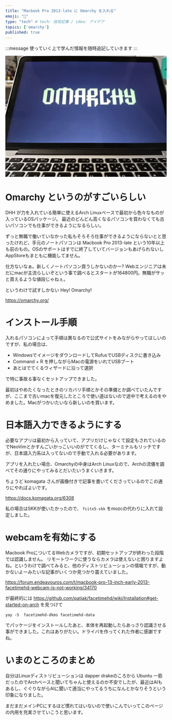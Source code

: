 ```yaml
---
title: "Macbook Pro 2013-late に Omarchy を入れる"
emoji: "📌"
type: "tech" # tech: 技術記事 / idea: アイデア
topics: ['omarchy']
published: true
---
```


:::message
使っていく上で学んだ情報を随時追記していきます
:::

![](/images/20251001_01.webp)

# Omarchy というのがすごいらしい
DHH が力を入れている簡単に使えるArch Linuxベースで最初から色々なものが入っているOSパッケージ。
最近のどんどん高くなるパソコンを買わなくても古いパソコンでも仕事ができるようになるらしい。

ずっと無職で働いていなかった私もそろそろ仕事ができるようにならないとと思ったけれど、手元のノートパソコンは Macbook Pro 2013-late という10年以上も前のもの。OSのサポートはすでに終了していてバージョンもあげられないしAppStoreもまともに機能してません。

仕方ないなぁ。新しくノートパソコン買うしかないのかー? Webエンジニアは未だにmacが主流らしいぞという事で調べるとスタートが164800円。無職がサッと買えるような値段じゃねぇ。

というわけで試すしかない Hey! Omarchy!

https://omarchy.org/

# インストール手順

入れるパソコンによって手順は異なるので公式サイトをみながらやってほしいのですが、私の場合は、

- WindowsでイメージをダウンロードしてRufusでUSBディスクに書き込み
- Command + R を押しながらMacの電源をいれてUSBブート
- あとはでてくるウィザードに沿って選択

で特に事故る事なくセットアップできました。

最初はやめたくなったときのリカバリ手順とかその準備とか調べていたんですが、ここまで古いmacを復元したところで使い道はないので途中で考えるのをやめました。Macがつかいたいなら新しいのを買います。

# 日本語入力できるようにする

必要なアプリは最初から入っていて、アプリだけじゃなくて設定もされているのでNeoVimとかすんごいかっこいいのがでてくるし、ターミナルもリッチですが、日本語入力系は入ってないので手動で入れる必要があります。

アプリを入れたい場合、Omarchyの中身はArch Linuxなので、Archの流儀を調べてその通りにやってみるとだいたいうまくいきます。

ちょうど komagata さんが画像付きで記事を書いてくださっているのでこの通りにやればよいです。

https://docs.komagata.org/6308

私の場合はSKKが使いたかったので、 ` fcitx5-skk ` をmozcの代わりに入れて設定しました。

# webcamを有効にする
Macbook ProについてるWebカメラですが、初期セットアップが終わった段階では認識しません。
リモートワークに使うならカメラは使えないと困りますよね。というわけで調べてみると、他のディストリビューションの情報ですが、動かないよーみたいな記事がいくつか見つかり震えていました。

https://forum.endeavouros.com/t/macbook-pro-13-inch-early-2013-facetimehd-webcam-is-not-working/34170

が最終的には https://github.com/patjak/facetimehd/wiki/Installation#get-started-on-arch を見つけて

```
yay -S  facetimehd-dkms facetimehd-data
```

でパッケージをインストールしたあと、本体を再起動したらあっさり認識させる事ができました。これはありがたい。ドライバを作ってくれた作者に感謝ですね。

# いまのところのまとめ

自分はLinuxディストリビューションは dapper drakeのころから Ubuntu 一筋だったのでArchベースと聞いてちゃんと使えるのか不安でしたが、最近はAIもあるし、ぐぐりながらAIに聞いて適当にやってるうちになんとかなりそうという印象になりました。

まだまだメインPCにするほど慣れてはいないので使いこんでいってこのページの内用を充実させていこうと思います。



